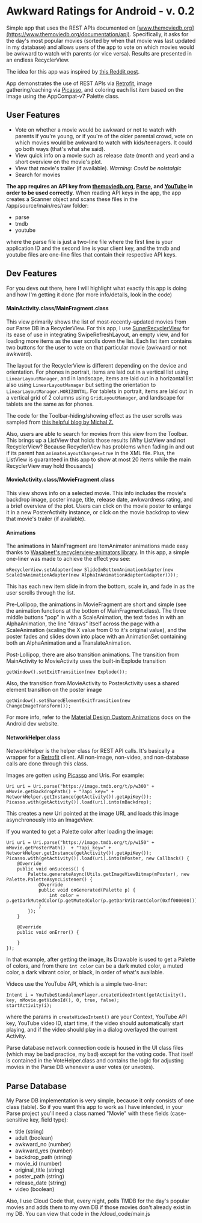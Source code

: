 # Awkward Ratings for Android - v. 0.2

Simple app that uses the REST APIs documented on [www.themoviedb.org](https://www.themoviedb.org/documentation/api). Specifically, it asks for the day's most popular movies (sorted by when that movie was last updated in my database) and allows users of the app to vote on which movies would be awkward to watch with parents (or vice versa). Results are presented in an endless RecyclerView.  

The idea for this app was inspired by [this Reddit post](http://redd.it/2xhq9g).

App demonstrates the use of REST APIs via [Retrofit](http://square.github.io/retrofit/), image gathering/caching via [Picasso](http://square.github.io/picasso/), and coloring each list item based on the image using the AppCompat-v7 Palette class.  

<h2>User Features</h2> 

* Vote on whether a movie would be awkward or not to watch with parents if you're young, or if you're of the older parental crowd, vote on which movies would be awkward to watch with kids/teenagers. It could go both ways (that's what she said).  
* View quick info on a movie such as release date (month and year) and a short overview on the movie's plot.
* View that movie's trailer (if available). _Warning: Could be nolstalgic_ 
* Search for movies

**The app requires an API key from [themoviedb.org](https://www.themoviedb.org/documentation/api), [Parse](https://www.parse.com), and [YouTube](https://developers.google.com/youtube/android/player/) in order to be used correctly.** When reading API keys in the app, the app creates a Scanner object and scans these files in the /app/source/main/res/raw folder:  

* parse
* tmdb
* youtube

where the parse file is just a two-line file where the first line is your application ID and the second line is your client key, and the tmdb and youtube files are one-line files that contain their respective API keys.  

<h2>Dev Features</h2>

For you devs out there, here I will highlight what exactly this app is doing and how I'm getting it done (for more info/details, look in the code)

<h4>MainActivity.class/MainFragment.class</h4> 

This view primarily shows the list of most-recently-updated movies from our Parse DB in a RecyclerView. For this app, I use [SuperRecyclerView](https://github.com/Malinskiy/SuperRecyclerView) for its ease of use in integrating SwipeRefreshLayout, an empty view, and for loading more items as the user scrolls down the list. Each list item contains two buttons for the user to vote on that particular movie (awkward or not awkward). 

The layout for the RecyclerView is different depending on the device and orientation. For phones in portrait, items are laid out in a vertical list using `LinearLayoutManager`, and in landscape, items are laid out in a horizontal list also using `LinearLayoutManager` but setting the orientation to `LinearLayoutManager.HORIZONTAL`. For tablets in portrait, items are laid out in a vertical grid of 2 columns using `GridLayoutManager`, and landscape for tablets are the same as for phones.

The code for the Toolbar-hiding/showing effect as the user scrolls was sampled from [this helpful blog by Michal Z.](http://mzgreen.github.io/2015/02/15/How-to-hideshow-Toolbar-when-list-is-scroling%28part1%29/)

Also, users are able to search for movies from this view from the Toolbar. This brings up a ListView that holds those results (Why ListView and not RecyclerView? Because RecyclerView has problems when fading in and out if its parent has `animateLayoutChanges=true` in the XML file. Plus, the ListView is guaranteed in this app to show at most 20 items while the main RecyclerView may hold thousands)

<h4>MovieActivity.class/MovieFragment.class</h4>

This view shows info on a selected movie. This info includes the movie's backdrop image, poster image, title, release date, awkwardness rating, and a brief overview of the plot. Users can click on the movie poster to enlarge it in a new PosterActivity instance, or click on the movie backdrop to view that movie's trailer (if available).  

<h4>Animations</h4>  

The animations in MainFragment are ItemAnimator animations made easy thanks to [Wasabeef's recyclerview-animators library](https://github.com/wasabeef/recyclerview-animators). In this app, a simple one-liner was made to achieve the effect you see: 

    mRecyclerView.setAdapter(new SlideInBottomAnimationAdapter(new ScaleInAnimationAdapter(new AlphaInAnimationAdapter(adapter))));  
    
This has each new item slide in from the bottom, scale in, and fade in as the user scrolls through the list.  

Pre-Lollipop, the animations in MovieFragment are short and simple (see the animation functions at the bottom of MainFragment.class). The three middle buttons "pop" in with a ScaleAnimation, the text fades in with an AlphaAnimation, the line "draws" itself across the page with a ScaleAnimation (scaling the X value from 0 to it's original value), and the poster fades and slides down into place with an AnimationSet containing both an AlphaAnimation and a TranslateAnimation.

Post-Lollipop, there are also transition animations. The transition from MainActivity to MovieActivity uses the built-in Explode transition  

    getWindow().setExitTransition(new Explode());

Also, the transition from MovieActivity to PosterActivity uses a shared element transition on the poster image

    getWindow().setSharedElementExitTransition(new ChangeImageTransform());
    
For more info, refer to the [Material Design Custom Animations](http://developer.android.com/training/material/animations.html) docs on the Android dev website.  

<h4>NetworkHelper.class</h4>  

NetworkHelper is the helper class for REST API calls. It's basically a wrapper for a [Retrofit](http://square.github.io/retrofit/) client. All non-image, non-video, and non-database calls are done through this class. 

Images are gotten using [Picasso](http://square.github.io/picasso/) and Uris. For example:  

    Uri uri = Uri.parse("https://image.tmdb.org/t/p/w300" + mMovie.getBackdropPath() + "?api_key=" + NetworkHelper.getInstance(getActivity()).getApiKey());
    Picasso.with(getActivity()).load(uri).into(mBackdrop);

This creates a new Uri pointed at the image URL and loads this image asynchronously into an ImageView.  

If you wanted to get a Palette color after loading the image:  

    Uri uri = Uri.parse("https://image.tmdb.org/t/p/w150" + mMovie.getPosterPath()  + "?api_key=" + NetworkHelper.getInstance(getActivity()).getApiKey());
    Picasso.with(getActivity()).load(uri).into(mPoster, new Callback() {
        @Override
        public void onSuccess() {
            Palette.generateAsync(Utils.getImageViewBitmap(mPoster), new Palette.PaletteAsyncListener() {
                @Override
                public void onGenerated(Palette p) {
                    int color = p.getDarkMutedColor(p.getMutedColor(p.getDarkVibrantColor(0xff000000)));
                }
            });
        }

        @Override
        public void onError() {

        }
    });
    
In that example, after getting the image, its Drawable is used to get a Palette of colors, and from there `int color` can be a dark muted color, a muted color, a dark vibrant color, or black, in order of what's available.

Videos use the YouTube API, which is a simple two-liner:  

    Intent i = YouTubeStandalonePlayer.createVideoIntent(getActivity(), key, mMovie.getVideoId(), 0, true, false);
    startActivity(i);
    
where the params in `createVideoIntent()` are your Context, YouTube API key, YouTube video ID, start time, if the video should automatically start playing, and if the video should play in a dialog overlayed the current Activity.  

Parse database network connection code is housed in the UI class files (which may be bad practice, my bad) except for the voting code. That itself is contained in the VoteHelper.class and contains the logic for adjusting movies in the Parse DB whenever a user votes (or unvotes).

<h2>Parse Database</h2>  

My Parse DB implementation is very simple, because it only consists of one class (table). So if you want this app to work as I have intended, in your Parse project you'll need a class named "Movie" with these fields (case-sensitive key, field type):  

* title (string)
* adult (boolean)
* awkward_no (number)
* awkward_yes (number)
* backdrop_path (string)
* movie_id (number)
* original_title (string)
* poster_path (string)
* release_date (string)
* video (boolean)

Also, I use Cloud Code that, every night, polls TMDB for the day's popular movies and adds them to my own DB if those movies don't already exist in my DB. You can view that code in the /cloud_code/main.js
